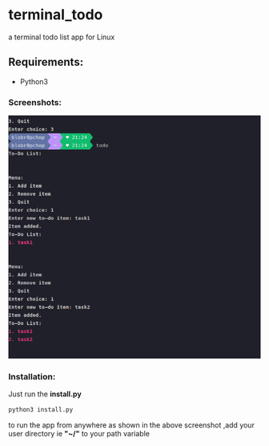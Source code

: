 # terminal_todo

a terminal todo list app for Linux 

## Requirements:

- Python3

### Screenshots:

<div>
<img src="sc.png" alt="">
</div>

### Installation:

Just run the **install.py** 

```bash
python3 install.py
```

to run the app from anywhere as shown in the above screenshot ,add your user directory ie **"~/"** to your path variable
